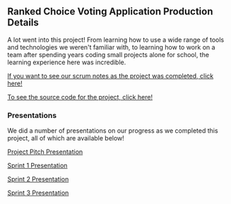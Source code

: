## Ranked Choice Voting Application Production Details

A lot went into this project! From learning how to use a wide range of tools and technologies we weren't familiar with, to learning how to work on a team after spending years coding small projects alone for school, the learning experience here was incredible. 


<a href="https://asmarsden.github.io/TeamMeetingNotes/">If you want to see our scrum notes as the project was completed, click here!</a>

<a href="https://github.com/asmarsden/RankedChoiceVoting">To see the source code for the project, click here!</a>



### Presentations

We did a number of presentations on our progress as we completed this project, all of which are available below!

<a href="https://drive.google.com/file/d/1Fhpp6ESock2WjYxZdLMctZkKTH4_u768/view?usp=sharing">Project Pitch Presentation</a>

<a href="https://drive.google.com/file/d/1dIMEZmiIGgAhv3Aqq28aEkx6L7XIVFd1/view?usp=sharing">Sprint 1 Presentation</a>

<a href="https://drive.google.com/file/d/1QBEyZ_v_J48Yc7SN9mxfc2EbKmaGj_99/view?usp=sharing">Sprint 2 Presentation</a>

<a href="https://docs.google.com/presentation/d/1utlSkm8p-4e0I2yA1ysQSmlWRJGPxAnn/edit?usp=sharing&ouid=108192269795817801838&rtpof=true&sd=true">Sprint 3 Presentation</a>
